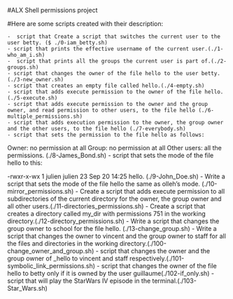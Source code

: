 #ALX Shell permissions project

#Here are some scripts created with their description:

	-  script that Create a script that switches the current user to the user betty. ($ ./0-iam_betty.sh)
	- script that prints the effective username of the current user.(./1-who_am_i.sh)
	-  script that prints all the groups the current user is part of.(./2-groups.sh)
	- script that changes the owner of the file hello to the user betty.(./3-new_owner.sh)
	- script that creates an empty file called hello.(./4-empty.sh)
	- script that adds execute permission to the owner of the file hello.(./5-execute.sh)
	- script that adds execute permission to the owner and the group owner, and read permission to other users, to the file hello (./6-multiple_permissions.sh)
	- script that adds execution permission to the owner, the group owner and the other users, to the file hello (./7-everybody.sh)
	- script that sets the permission to the file hello as follows:

Owner: no permission at all
Group: no permission at all
Other users: all the permissions. (./8-James_Bond.sh)
	-  script that sets the mode of the file hello to this:

-rwxr-x-wx 1 julien julien 23 Sep 20 14:25 hello. (./9-John_Doe.sh)
	- Write a script that sets the mode of the file hello the same as olleh’s mode. (./10-mirror_permissions.sh)
	- Create a script that adds execute permission to all subdirectories of the current directory for the owner, the group owner and all other users.(./11-directories_permissions.sh)
	- Create a script that creates a directory called my_dir with permissions 751 in the working directory.(./12-directory_permissions.sh)
	- Write a script that changes the group owner to school for the file hello. (./13-change_group.sh)
	- Write a script that changes the owner to vincent and the group owner to staff for all the files and directories in the working directory.(./100-change_owner_and_group.sh)
	-  script that changes the owner and the group owner of _hello to vincent and staff respectively.(./101-symbolic_link_permissions.sh)
	- script that changes the owner of the file hello to betty only if it is owned by the user guillaume(./102-if_only.sh)
	- script that will play the StarWars IV episode in the terminal.(./103-Star_Wars.sh)
